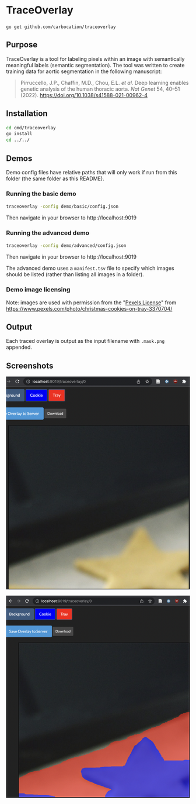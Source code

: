 # TraceOverlay

`go get github.com/carbocation/traceoverlay`

## Purpose

TraceOverlay is a tool for labeling pixels within an image with semantically
meaningful labels (semantic segmentation). The tool was written to create
training data for aortic segmentation in the following manuscript:

> Pirruccello, J.P., Chaffin, M.D., Chou, E.L. *et al*. Deep learning enables genetic analysis of the human thoracic aorta. *Nat Genet* 54, 40–51 (2022). https://doi.org/10.1038/s41588-021-00962-4

## Installation
```sh
cd cmd/traceoverlay
go install
cd ../../
```

## Demos

Demo config files have relative paths that will only work if run from this
folder (the same folder as this README).
### Running the basic demo

```sh
traceoverlay -config demo/basic/config.json
```

Then navigate in your browser to http://localhost:9019

### Running the advanced demo
```sh
traceoverlay -config demo/advanced/config.json
```

Then navigate in your browser to http://localhost:9019

The advanced demo uses a `manifest.tsv` file to specify which images should be
listed (rather than listing all images in a folder).

### Demo image licensing

Note: images are used with permission from the "[Pexels
License](https://www.pexels.com/photo-license/)" from
https://www.pexels.com/photo/christmas-cookies-on-tray-3370704/


## Output
Each traced overlay is output as the input filename with `.mask.png` appended.

## Screenshots

![](2022-01-28-00-13-54.png)

![](2022-01-28-00-13-27.png)
